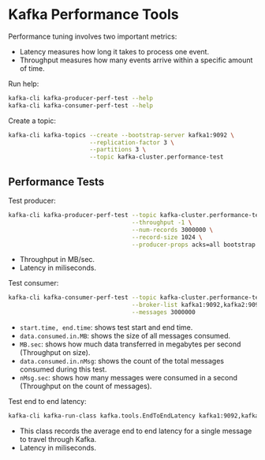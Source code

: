 # Kafka Performance Tools

Performance tuning involves two important metrics:

- Latency measures how long it takes to process one event.
- Throughput measures how many events arrive within a specific amount of time.

Run help:

```bash
kafka-cli kafka-producer-perf-test --help
kafka-cli kafka-consumer-perf-test --help
```

Create a topic:

```bash
kafka-cli kafka-topics --create --bootstrap-server kafka1:9092 \
                       --replication-factor 3 \
                       --partitions 3 \
                       --topic kafka-cluster.performance-test
```

## Performance Tests

Test producer:

```bash
kafka-cli kafka-producer-perf-test --topic kafka-cluster.performance-test \
                                   --throughput -1 \
                                   --num-records 3000000 \
                                   --record-size 1024 \
                                   --producer-props acks=all bootstrap.servers=kafka1:9092,kafka2:9092,kafka3:9092
```

- Throughput in MB/sec.
- Latency in miliseconds.

Test consumer:

```bash
kafka-cli kafka-consumer-perf-test --topic kafka-cluster.performance-test \
                                   --broker-list kafka1:9092,kafka2:9092,kafka3:9092 \
                                   --messages 3000000
```

- `start.time, end.time`: shows test start and end time.
- `data.consumed.in.MB`: shows the size of all messages consumed.
- `MB.sec`: shows how much data transferred in megabytes per second (Throughput on size).
- `data.consumed.in.nMsg`: shows the count of the total messages consumed during this test.
- `nMsg.sec`: shows how many messages were consumed in a second (Throughput on the count of messages).

Test end to end latency:

```bash
kafka-cli kafka-run-class kafka.tools.EndToEndLatency kafka1:9092,kafka2:9092,kafka3:9092 kafka-cluster.performance-test 10000 1 1024
```

- This class records the average end to end latency for a single message to travel through Kafka.
- Latency in miliseconds.